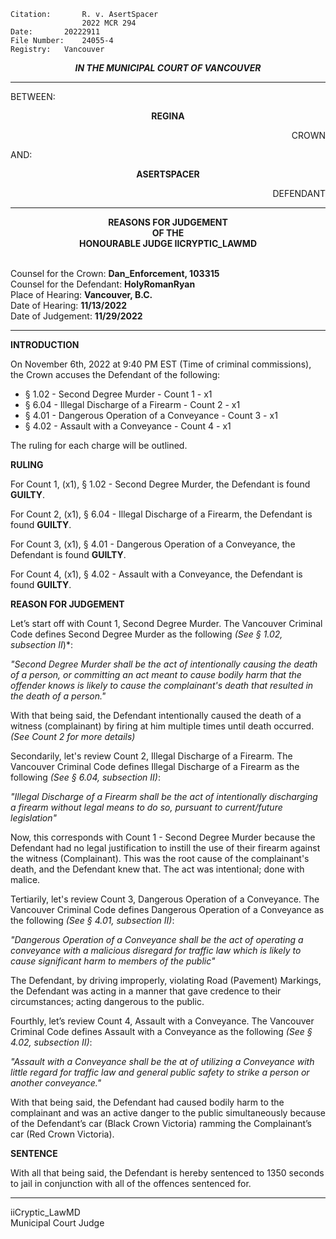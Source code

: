 	Citation:       R. v. AsertSpacer
                	2022 MCR 294
	Date:		20222911
	File Number:	24055-4
	Registry:	Vancouver

<p align="center"><b><i>
				IN THE MUNICIPAL COURT OF VANCOUVER
</b></i>

---

BETWEEN:
<p align="center"><b>		REGINA				</b>
<p align="right">		CROWN
<p>				AND:
<p align="center"><b>		ASERTSPACER			</b>
<p align="right">		DEFENDANT

---
	
<p align="center"><b>		
				REASONS FOR JUDGEMENT
<br>				OF THE
<br>				HONOURABLE JUDGE IICRYPTIC_LAWMD

</b>

<br>				Counsel for the Crown: **Dan_Enforcement, 103315**
<br>				Counsel for the Defendant: **HolyRomanRyan**
<br>				Place of Hearing: **Vancouver, B.C.**
<br>				Date of Hearing: **11/13/2022**
<br>				Date of Judgement: **11/29/2022**

---

**INTRODUCTION**

On November 6th, 2022 at 9:40 PM EST (Time of criminal commissions), the Crown accuses the Defendant of the following: 
  - § 1.02 - Second Degree Murder - Count 1 - x1
  - § 6.04 - Illegal Discharge of a Firearm - Count 2 - x1 
  - § 4.01 - Dangerous Operation of a Conveyance - Count 3 - x1
  - § 4.02 - Assault with a Conveyance - Count 4 - x1

 The ruling for each charge will be outlined. 

**RULING**

For Count 1, (x1), § 1.02 - Second Degree Murder, the Defendant is found **GUILTY**. 

For Count 2, (x1), § 6.04 - Illegal Discharge of a Firearm, the Defendant is found **GUILTY**. 

For Count 3, (x1), § 4.01 - Dangerous Operation of a Conveyance, the Defendant is found **GUILTY**. 

For Count 4, (x1), § 4.02 - Assault with a Conveyance, the Defendant is found **GUILTY**.

**REASON FOR JUDGEMENT**

Let’s start off with Count 1, Second Degree Murder. The Vancouver Criminal Code defines Second Degree Murder as the following *(See § 1.02, subsection II*)*:
  
  *"Second Degree Murder shall be the act of intentionally causing the death of a person, or committing an act meant to cause bodily harm that the offender knows is likely to cause the complainant's death that resulted in the death of a person."*

With that being said, the Defendant intentionally caused the death of a witness (complainant) by firing at him multiple times until death occurred. *(See Count 2 for more details)*

Secondarily, let's review Count 2, Illegal Discharge of a Firearm. The Vancouver Criminal Code defines Illegal Discharge of a Firearm as the following *(See § 6.04, subsection II)*:
  
  *"Illegal Discharge of a Firearm shall be the act of intentionally discharging a firearm without legal means to do so, pursuant to current/future legislation"*

Now, this corresponds with Count 1 - Second Degree Murder because the Defendant had no legal justification to instill the use of their firearm against the witness (Complainant). This was the root cause of the complainant's death, and the Defendant knew that. The act was intentional; done with malice.

Tertiarily, let's review Count 3, Dangerous Operation of a Conveyance. The Vancouver Criminal Code defines Dangerous Operation of a Conveyance as the following *(See § 4.01, subsection II)*: 
  
  *"Dangerous Operation of a Conveyance shall be the act of operating a conveyance with a malicious disregard for traffic law which is likely to cause significant harm to members of the public"*
  
The Defendant, by driving improperly, violating Road (Pavement) Markings, the Defendant was acting in a manner that gave credence to their circumstances; acting dangerous to the public. 

Fourthly, let’s review Count 4, Assault with a Conveyance. The Vancouver Criminal Code defines Assault with a Conveyance as the following *(See § 4.02, subsection II)*:
  
  *"Assault with a Conveyance shall be the at of utilizing a Conveyance with little regard for traffic law and general public safety to strike a person or another conveyance."*

With that being said, the Defendant had caused bodily harm to the complainant and was an active danger to the public simultaneously because of the Defendant’s car (Black Crown Victoria) ramming the Complainant’s car (Red Crown Victoria). 

**SENTENCE**

With all that being said, the Defendant is hereby sentenced to 1350 seconds to jail in conjunction with all of the offences sentenced for. 
	
---

iiCryptic_LawMD <br>
Municipal Court Judge
